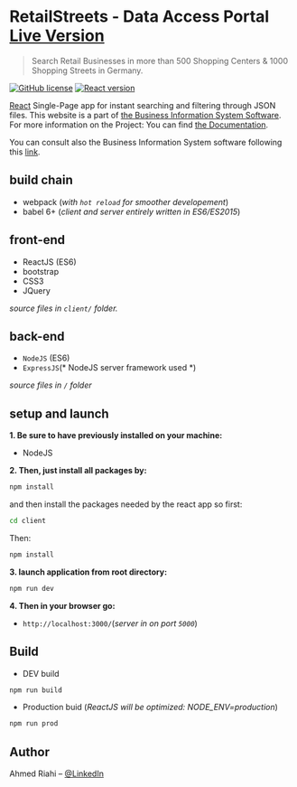 # RetailStreets - Data Access Portal  [Live Version](https://retailstreet.herokuapp.com/)
> Search Retail Businesses in more than 500 Shopping Centers & 1000 Shopping Streets in Germany.

[![GitHub license](https://img.shields.io/badge/license-MIT-blue.svg)](https://github.com/facebook/react/blob/master/LICENSE)
[![React version](https://img.shields.io/npm/v/react.svg?style=flat)](https://www.npmjs.com/package/react)

[React](https://reactjs.org/) Single-Page app for instant searching and filtering through JSON files.
This website is a part of [the Business Information System Software](https://github.com/cygniv404/BIS-software).
For more information on the Project: You can find [the Documentation](https://www.web-profashion.de/Validation%20and%20Analysis%20for%20Business%20Information%20System.pdf).

You can consult also the Business Information System software following this [link](https://github.com/cygniv404/BIS-software).
## build chain

 - webpack (*with `hot reload` for smoother developement*)
 - babel 6+ (*client and server entirely written in ES6/ES2015*)

## front-end

 - ReactJS (ES6)
 - bootstrap
 - CSS3
 - JQuery

*source files in `client/` folder.*
## back-end

 - `NodeJS` (ES6)
 - `ExpressJS`(* NodeJS server framework used *)

*source files in `/` folder*

## setup and launch

**1. Be sure to have previously installed on your machine:**

 - NodeJS

**2. Then, just install all packages by:**

 ```bash
npm install
 ```

 and then install the packages needed by the react app so first:

 ```bash
cd client
 ```
 Then:

 ```bash
npm install
 ```

**3. launch application from root directory:**

```bash
npm run dev
```


**4. Then in your browser go:**
 - `http://localhost:3000/`(*server in on port `5000`*)


## Build

- DEV build
```bash
npm run build
```

- Production buid (*ReactJS will be optimized: NODE_ENV=production*)
```bash
npm run prod
```
## Author

Ahmed Riahi – [@LinkedIn](https://www.linkedin.com/in/ahmed-riahi-24011b85/)
